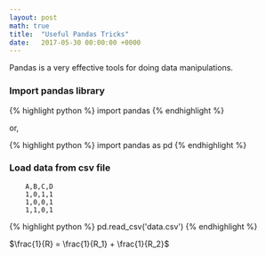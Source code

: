 ```yaml
---
layout: post
math: true
title:  "Useful Pandas Tricks"
date:   2017-05-30 00:00:00 +0000
---
```


Pandas is a very effective tools for doing data manipulations.

### Import pandas library
{% highlight python %}
import pandas
{% endhighlight %}

or,

{% highlight python %}
import pandas as pd
{% endhighlight %}

### Load data from csv file
        A,B,C,D
        1,0,1,1
        1,0,0,1
        1,1,0,1

{% highlight python %}
pd.read_csv('data.csv')
{% endhighlight %}


$\frac{1}{R} = \frac{1}{R_1} + \frac{1}{R_2}$
